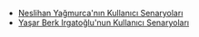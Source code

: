 - [Neslihan Yağmurca'nın Kullanıcı Senaryoları](https://github.com/nneslihanyy/BambiHermanos/blob/main/NeslihanYagmurcaKullaniciSenaryosu.pdf)
- [Yaşar Berk Irgatoğlu'nun Kullanıcı Senaryoları](https://github.com/nneslihanyy/BambiHermanos/blob/main/YasarBerkIrgatogluKullanıcıSenaryosu.pdf)
